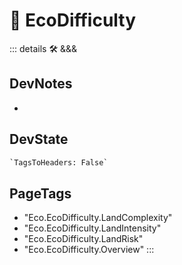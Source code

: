 
# 🔷 <eco>EcoDifficulty</eco>

::: details 🛠 <dev>&&&</dev>

## DevNotes

-

## DevState

```py
`TagsToHeaders: False`
```

<h2>PageTags</h2>

- "Eco.EcoDifficulty.LandComplexity"
- "Eco.EcoDifficulty.LandIntensity"
- "Eco.EcoDifficulty.LandRisk"
- "Eco.EcoDifficulty.Overview"
:::
